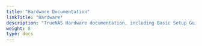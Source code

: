 ```yaml
---
title: "Hardware Documentation"
linkTitle: "Hardware"
description: "TrueNAS Hardware documentation, including Basic Setup Guides."
weight: 8
type: docs
---
```

